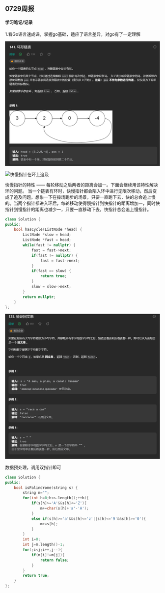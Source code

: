 ## 0729周报



#### 学习笔记/记录

1.看Go语言速成课，掌握go基础，适应了语言差异，对go有了一定理解

![image-20230729215045145](141%E7%8E%AF%E5%BD%A2%E9%93%BE%E8%A1%A8.png)

![快慢指针在环上追及](https://pic.leetcode-cn.com/d1ac82780e5189d7d58406504c3b7b56c35165997bfbb4c325677af92ee2d483.gif)


快慢指针的特性 —— 每轮移动之后两者的距离会加一。下面会继续用该特性解决环的问题。 当一个链表有环时，快慢指针都会陷入环中进行无限次移动，然后变成了追及问题。想象一下在操场跑步的场景，只要一直跑下去，快的总会追上慢的。当两个指针都进入环后，每轮移动使得慢指针到快指针的距离增加一，同时快指针到慢指针的距离也减少一，只要一直移动下去，快指针总会追上慢指针。


```cpp
class Solution {
public:
    bool hasCycle(ListNode *head) {
        ListNode *slow = head;
        ListNode *fast = head;
        while(fast != nullptr) {
            fast = fast->next;
            if(fast != nullptr) {
                fast = fast->next;
            }
            if(fast == slow) {
                return true;
            }
            slow = slow->next;
        }
        return nullptr;
    }
};
```

![](125%E9%AA%8C%E8%AF%81%E5%9B%9E%E6%96%87%E4%B8%B2.png)

数据预处理，调用双指针即可

```c++
class Solution {
public:
    bool isPalindrome(string s) {
        string m="";
        for(int h=0;h<s.length();++h){
            if(s[h]>='A'&&s[h]<='Z'){
                m+=char(s[h]+'a'-'A');
            }
            else if(s[h]>='a'&&s[h]<='z'||s[h]<='9'&&s[h]>='0'){
                m+=s[h];
            }
        }
        int i=0;
        int j=m.length()-1;
        for(;i<j;i++,j--){
            if(m[i]!=m[j]){
                return false;
            }
        }
        return true;
    }
};
```

